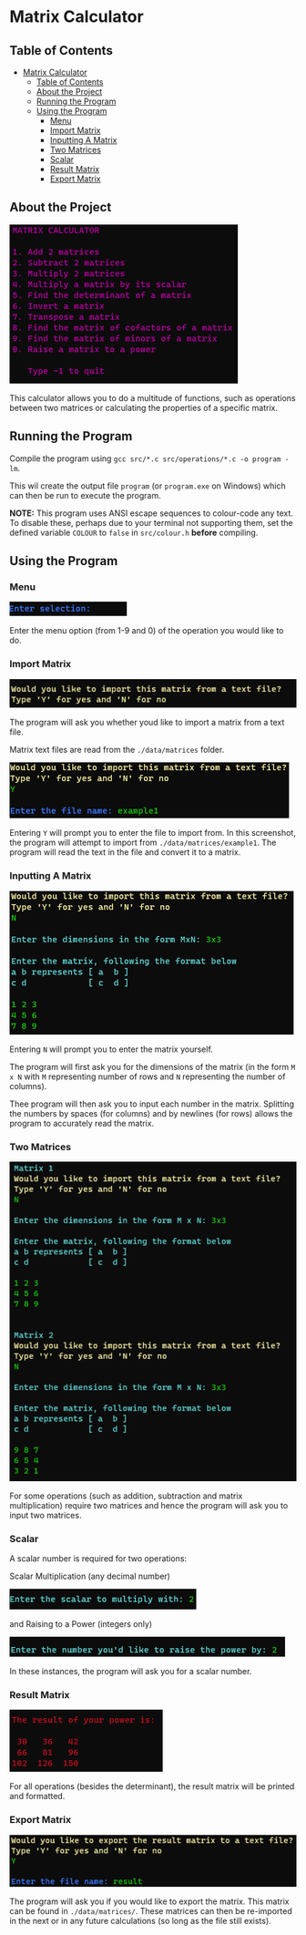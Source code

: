 # Matrix Calculator 


## Table of Contents
- [Matrix Calculator](#matrix-calculator)
  - [Table of Contents](#table-of-contents)
  - [About the Project](#about-the-project)
  - [Running the Program](#running-the-program)
  - [Using the Program](#using-the-program)
    - [Menu](#menu)
    - [Import Matrix](#import-matrix)
    - [Inputting A Matrix](#inputting-a-matrix)
    - [Two Matrices](#two-matrices)
    - [Scalar](#scalar)
    - [Result Matrix](#result-matrix)
    - [Export Matrix](#export-matrix)

## About the Project
![The Main Menu](../data/screenshots/main_menu.png)

This calculator allows you to do a multitude of functions, such as operations between two matrices or calculating the properties of a specific matrix.

## Running the Program
Compile the program using `gcc src/*.c src/operations/*.c -o program -lm`.

This wil create the output file `program` (or `program.exe` on Windows) which can then be run to execute the program.

**NOTE:** This program uses ANSI escape sequences to colour-code any text. To disable these, perhaps due to your terminal not supporting them, set the defined variable `COLOUR` to `false` in `src/colour.h` **before** compiling.

## Using the Program

### Menu
![Enter Selection](../data/screenshots/enter_selection.png)

Enter the menu option (from 1-9 and 0) of the operation you would like to do.

### Import Matrix
![Import Matrix](../data/screenshots/import_matrix.png)

The program will ask you whether youd like to import a matrix from a text file.

Matrix text files are read from the `./data/matrices` folder.

![Choose File to Import](../data/screenshots/choose_file_to_import.png)

Entering `Y` will prompt you to enter the file to import from. In this screenshot, the program will attempt to import from `./data/matrices/example1`. The program will read the text in the file and convert it to a matrix.

### Inputting A Matrix

![Input Matrix](../data/screenshots/input_matrix.png)

Entering `N` will prompt you to enter the matrix yourself.

The program will first ask you for the dimensions of the matrix (in the form `M x N` with `M` representing number of rows and `N` representing the number of columns).

Thee program will then ask you to input each number in the matrix. Splitting the numbers by spaces (for columns) and by newlines (for rows) allows the program to accurately read the matrix.

### Two Matrices
![Two Matrices](../data/screenshots/two_matrices.png)

For some operations (such as addition, subtraction and matrix multiplication) require two matrices and hence the program will ask you to input two matrices.

### Scalar

A scalar number is required for two operations:

Scalar Multiplication (any decimal number)

![Scalar Multiplication](../data/screenshots/scalar_multiplication.png)

and Raising to a Power (integers only)

![Raise Power](../data/screenshots/raising_power.png)

In these instances, the program will ask you for a scalar number.

### Result Matrix

![Result Matrix](../data/screenshots/result_matrix.png)

For all operations (besides the determinant), the result matrix will be printed and formatted.

### Export Matrix
![Export Matrix](../data/screenshots/export_matrix.png)

The program will ask you if you would like to export the matrix. This matrix can be found in `./data/matrices/`. These matrices can then be re-imported in the next or in any future calculations (so long as the file still exists).
